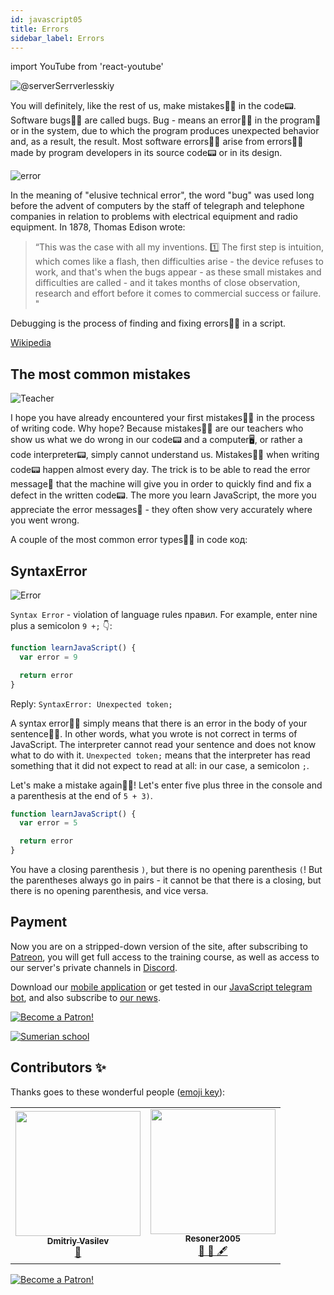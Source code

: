 ```yaml
---
id: javascript05
title: Errors
sidebar_label: Errors
---
```


import YouTube from 'react-youtube'

![@serverSerrverlesskiy](/img/javascript/headers/05.jpg)

You will definitely, like the rest of us, make mistakes🙅‍♂️ in the code📟. Software bugs🙅‍♂️ are called bugs. Bug - means an error🙅‍♂️ in the program💾 or in the system, due to which the program produces unexpected behavior and, as a result, the result. Most software errors🙅‍♂️ arise from errors🙅‍♂️ made by program developers in its source code📟 or in its design.

![error](https://media.giphy.com/media/1VT3UNeWdijUSMpRL4/giphy.gif)

In the meaning of "elusive technical error", the word "bug" was used long before the advent of computers by the staff of telegraph and telephone companies in relation to problems with electrical equipment and radio equipment. In 1878, Thomas Edison wrote:

> “This was the case with all my inventions. 1️⃣ The first step is intuition, which comes like a flash, then difficulties arise - the device refuses to work, and that's when the bugs appear - as these small mistakes and difficulties are called - and it takes months of close observation, research and effort before it comes to commercial success or failure. "

Debugging is the process of finding and fixing errors🙅‍♂️ in a script.

[Wikipedia](https://ru.wikipedia.org/wiki/Программная_ошибка🙅‍♂️)

<!-- ## Video

<YouTube videoId="xJtVop2fAxg" /> -->

## The most common mistakes

![Teacher](https://media.giphy.com/media/27c3zdaY6eeIAwp7Qi/giphy.gif)

I hope you have already encountered your first mistakes🙅‍♂️ in the process of writing code. Why hope? Because mistakes🙅‍♂️ are our teachers who show us what we do wrong in our code📟 and a computer🖥️, or rather a code interpreter📟, simply cannot understand us. Mistakes🙅‍♂️ when writing code📟 happen almost every day. The trick is to be able to read the error message💬 that the machine will give you in order to quickly find and fix a defect in the written code📟. The more you learn JavaScript, the more you appreciate the error messages💬 - they often show very accurately where you went wrong.

A couple of the most common error types🙅‍♂️ in code код:

## SyntaxError

![Error](https://media.giphy.com/media/TqiwHbFBaZ4ti/giphy.gif)

`Syntax Error` - violation of language rules правил. For example, enter nine plus a semicolon `9 +;` 👇:

```jsx live
function learnJavaScript() {
  var error = 9

  return error
}
```

Reply: `SyntaxError: Unexpected token;`

A syntax error🙅‍♂️ simply means that there is an error in the body of your sentence🙅‍♂️. In other words, what you wrote is not correct in terms of JavaScript. The interpreter cannot read your sentence and does not know what to do with it. `Unexpected token;` means that the interpreter has read something that it did not expect to read at all: in our case, a semicolon `;`.

Let's make a mistake again🙅‍♂️!
Let's enter five plus three in the console and a parenthesis at the end of `5 + 3)`.

```jsx live
function learnJavaScript() {
  var error = 5

  return error
}
```

You have a closing parenthesis `)`, but there is no opening parenthesis `(`! But the parentheses always go in pairs - it cannot be that there is a closing, but there is no opening parenthesis, and vice versa.

## Payment

Now you are on a stripped-down version of the site, after subscribing to [Patreon](https://www.patreon.com/javascriptcamp), you will get full access to the training course, as well as access to our server's private channels in [Discord](https://discord.gg/6GDAfXn).

Download our [mobile application](http://onelink.to/njhc95) or get tested in our [JavaScript telegram bot](https://t.me/javascriptcamp_bot), and also subscribe to [our news](https://t.me/javascriptapp).

[![Become a Patron!](/img/logo/patreon.jpg)](https://www.patreon.com/bePatron?u=31769291)


[![Sumerian school](/img/app.jpg)](http://onelink.to/njhc95)

 

## Contributors ✨

Thanks goes to these wonderful people ([emoji key](https://allcontributors.org/docs/en/emoji-key)):

<table>
  <tr>
    <td align="center"><a href="https://fullstackserverless.github.io/"><img src="https://avatars0.githubusercontent.com/u/6774813?v=4?s=200" width="200px;" alt=""/><br /><sub><b>Dmitriy Vasilev</b></sub></a><br /> <a href="https://github.com/gHashTag/react-native-village/commits?author=gHashTag" title="Documentation">📖</a></td>
    <td align="center"><a href="https://github.com/Resoner2005"><img src="https://avatars1.githubusercontent.com/u/75675814?v=4?s=200" width="200px;" alt=""/><br /><sub><b>Resoner2005</b></sub></a><br /><a href="https://github.com/gHashTag/react-native-village/issues?q=author%3AResoner2005" title="Bug reports">🐛 🎨 🖋</a></td>
  </tr>
  
</table>

[![Become a Patron!](/img/logo/patreon.jpg)](https://www.patreon.com/bePatron?u=31769291)
